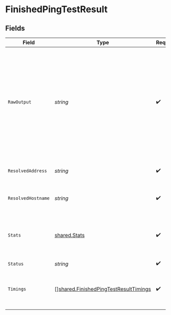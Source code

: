 # FinishedPingTestResult


## Fields

| Field                                                                                                                                                                | Type                                                                                                                                                                 | Required                                                                                                                                                             | Description                                                                                                                                                          |
| -------------------------------------------------------------------------------------------------------------------------------------------------------------------- | -------------------------------------------------------------------------------------------------------------------------------------------------------------------- | -------------------------------------------------------------------------------------------------------------------------------------------------------------------- | -------------------------------------------------------------------------------------------------------------------------------------------------------------------- |
| `RawOutput`                                                                                                                                                          | *string*                                                                                                                                                             | :heavy_check_mark:                                                                                                                                                   | The raw output can be presented to users but is not meant to be parsed clients.<br/>Please use the individual values provided in other fields for automated processing.<br/> |
| `ResolvedAddress`                                                                                                                                                    | *string*                                                                                                                                                             | :heavy_check_mark:                                                                                                                                                   | The resolved IP address of the `target`.                                                                                                                             |
| `ResolvedHostname`                                                                                                                                                   | *string*                                                                                                                                                             | :heavy_check_mark:                                                                                                                                                   | The resolved hostname of the `target`.                                                                                                                               |
| `Stats`                                                                                                                                                              | [shared.Stats](../../models/shared/stats.md)                                                                                                                         | :heavy_check_mark:                                                                                                                                                   | Summary `rtt` and packet loss statistics.<br/>All times are in milliseconds.<br/>                                                                                    |
| `Status`                                                                                                                                                             | *string*                                                                                                                                                             | :heavy_check_mark:                                                                                                                                                   | N/A                                                                                                                                                                  |
| `Timings`                                                                                                                                                            | [][shared.FinishedPingTestResultTimings](../../models/shared/finishedpingtestresulttimings.md)                                                                       | :heavy_check_mark:                                                                                                                                                   | Details for each sent packet. <br/>All times are in milliseconds.<br/>                                                                                               |
